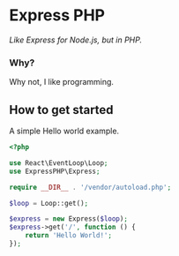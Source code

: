 # Express PHP
*Like Express for Node.js, but in PHP.*

### Why?
Why not, I like programming.

## How to get started
A simple Hello world example.

```php
<?php

use React\EventLoop\Loop;
use ExpressPHP\Express;

require __DIR__ . '/vendor/autoload.php';

$loop = Loop::get();

$express = new Express($loop);
$express->get('/', function () {
    return 'Hello World!';
});
```
